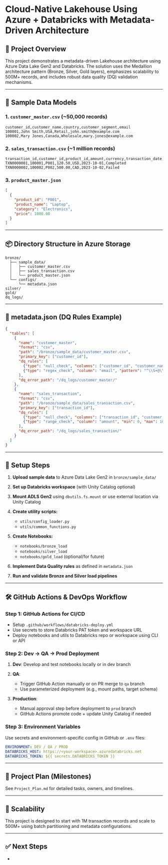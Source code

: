 # Cloud-Native Lakehouse Using Azure + Databricks with Metadata-Driven Architecture

## 🚀 Project Overview

This project demonstrates a metadata-driven Lakehouse architecture using Azure Data Lake Gen2 and Databricks. The solution uses the Medallion architecture pattern (Bronze, Silver, Gold layers), emphasizes scalability to 500M+ records, and includes robust data quality (DQ) validation mechanisms.

---

## 📁 Sample Data Models

### 1. `customer_master.csv` (\~50,000 records)

```
customer_id,customer_name,country,customer_segment,email
100001,John Smith,USA,Retail,john.smith@example.com
100002,Mary Jones,Canada,Wholesale,mary.jones@example.com
```

### 2. `sales_transaction.csv` (\~1 million records)

```
transaction_id,customer_id,product_id,amount,currency,transaction_date,status
TXN0000001,100001,P001,120.50,USD,2023-10-01,Completed
TXN0000002,100002,P002,500.00,CAD,2023-10-02,Failed
```

### 3. `product_master.json`

```json
[
  {
    "product_id": "P001",
    "product_name": "Laptop",
    "category": "Electronics",
    "price": 1000.00
  }
]
```

---

## 📦 Directory Structure in Azure Storage

```
bronze/
  ├── sample_data/
  │   ├── customer_master.csv
  │   ├── sales_transaction.csv
  │   └── product_master.json
  └── configs/
      └── metadata.json
silver/
gold/
dq_logs/
```

---

## 🧾 metadata.json (DQ Rules Example)

```json
{
  "tables": [
    {
      "name": "customer_master",
      "format": "csv",
      "path": "/bronze/sample_data/customer_master.csv",
      "primary_key": ["customer_id"],
      "dq_rules": [
        {"type": "null_check", "columns": ["customer_id", "customer_name", "email"]},
        {"type": "regex_check", "column": "email", "pattern": "^\\S+@\\S+\\.\\S+$"}
      ],
      "dq_error_path": "/dq_logs/customer_master/"
    },
    {
      "name": "sales_transaction",
      "format": "csv",
      "path": "/bronze/sample_data/sales_transaction.csv",
      "primary_key": ["transaction_id"],
      "dq_rules": [
        {"type": "null_check", "columns": ["transaction_id", "customer_id", "amount"]},
        {"type": "range_check", "column": "amount", "min": 0, "max": 1000000}
      ],
      "dq_error_path": "/dq_logs/sales_transaction/"
    }
  ]
}
```

---

## 🔧 Setup Steps

1. **Upload sample data** to Azure Data Lake Gen2 in `bronze/sample_data/`
2. **Set up Databricks workspace** (with Unity Catalog optional)
3. **Mount ADLS Gen2** using `dbutils.fs.mount` or use external location via Unity Catalog
4. **Create utility scripts:**

   * `utils/config_loader.py`
   * `utils/common_functions.py`
5. **Create Notebooks:**

   * `notebooks/bronze_load`
   * `notebooks/silver_load`
   * `notebooks/gold_load` (optional/for future)
6. **Implement Data Quality rules** as defined in `metadata.json`
7. **Run and validate Bronze and Silver load pipelines**

---

## 🛠️ GitHub Actions & DevOps Workflow

### Step 1: GitHub Actions for CI/CD

* Setup `.github/workflows/databricks-deploy.yml`
* Use secrets to store Databricks PAT token and workspace URL
* Deploy notebooks and utils to Databricks repo or workspace using CLI or API

### Step 2: Dev → QA → Prod Deployment

1. **Dev**: Develop and test notebooks locally or in dev branch
2. **QA**:

   * Trigger GitHub Action manually or on PR merge to `qa` branch
   * Use parameterized deployment (e.g., mount paths, target schema)
3. **Production**:

   * Manual approval step before deployment to `prod` branch
   * GitHub Actions promote code + update Unity Catalog if needed

### Step 3: Environment Variables

Use secrets and environment-specific config in GitHub or `.env` files:

```yaml
ENVIRONMENT: DEV / QA / PROD
DATABRICKS_HOST: https://<your-workspace>.azuredatabricks.net
DATABRICKS_TOKEN: ${{ secrets.DATABRICKS_TOKEN }}
```

---

## 📅 Project Plan (Milestones)

See `Project_Plan.md` for detailed tasks, owners, and timelines.

---

## 🔁 Scalability

This project is designed to start with 1M transaction records and scale to 500M+ using batch partitioning and metadata configurations.

---

## ✅ Next Steps

*
